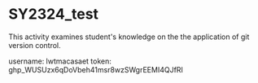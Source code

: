 # SY2324_test
This activity examines student's knowledge on the the application of git version control.

username: lwtmacasaet
token: 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

